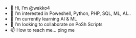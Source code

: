- 👋 Hi, I’m @wakko4
- 👀 I’m interested in Poweshell, Python, PHP, SQL, ML, AI...
- 🌱 I’m currently learning AI & ML
- 💞️ I’m looking to collaborate on PoSh Scripts
- 📫 How to reach me... ping me

<!---
wakko4/wakko4 is a ✨ special ✨ repository because its `README.md` (this file) appears on your GitHub profile.
You can click the Preview link to take a look at your changes.
--->
